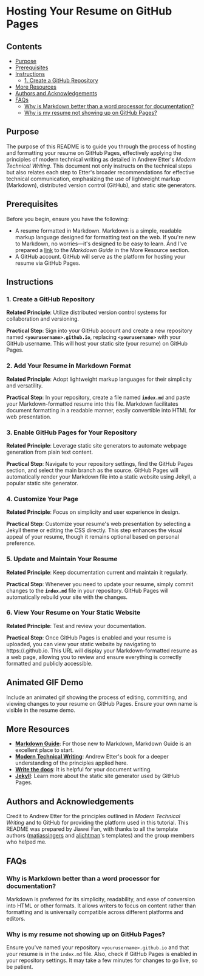 # Hosting Your Resume on GitHub Pages


## Contents

- [Purpose](#Purpose)
- [Prerequisites](#Prerequisites)
- [Instructions](#Instructions)
  - [1. Create a GitHub Repository](#Create-a-GitHub-Repository)
- [More Resources](#More-Resources)
- [Authors and Acknowledgements](#Authors-and-Acknowledgements)
- [FAQs](#FAQs)
  - [Why is Markdown better than a word processor for documentation?](#Why-is-Markdown-better-than-a-word-processor-for-documentation)
  - [Why is my resume not showing up on GitHub Pages?](#Why-is-my-resume-not-showing-up-on-GitHub-Pages)



## Purpose

The purpose of this README is to guide you through the process of hosting and formatting your resume on GitHub Pages, effectively applying the principles of modern technical writing as detailed in Andrew Etter's *Modern Technical Writing*. This document not only instructs on the technical steps but also relates each step to Etter's broader recommendations for effective technical communication, emphasizing the use of lightweight markup (Markdown), distributed version control (GitHub), and static site generators.


## Prerequisites

Before you begin, ensure you have the following:

- A resume formatted in Markdown. Markdown is a simple, readable markup language designed for formatting text on the web. If you're new to Markdown, no worries—it's designed to be easy to learn. And I've prepared a [link](#More-Resources) to the *Markdown Guide* in the More Resource section.
- A GitHub account. GitHub will serve as the platform for hosting your resume via GitHub Pages.


## Instructions

### 1. Create a GitHub Repository

**Related Principle**: Utilize distributed version control systems for collaboration and versioning.

**Practical Step**: Sign into your GitHub account and create a new repository named **`<yourusername>.github.io`**, replacing **`<yourusername>`** with your GitHub username. This will host your static site (your resume) on GitHub Pages.

### 2. Add Your Resume in Markdown Format

**Related Principle**: Adopt lightweight markup languages for their simplicity and versatility.

**Practical Step**: In your repository, create a file named **`index.md`** and paste your Markdown-formatted resume into this file. Markdown facilitates document formatting in a readable manner, easily convertible into HTML for web presentation.

### 3. Enable GitHub Pages for Your Repository

**Related Principle**: Leverage static site generators to automate webpage generation from plain text content.

**Practical Step**: Navigate to your repository settings, find the GitHub Pages section, and select the main branch as the source. GitHub Pages will automatically render your Markdown file into a static website using Jekyll, a popular static site generator.

### 4. Customize Your Page

**Related Principle**: Focus on simplicity and user experience in design.

**Practical Step**: Customize your resume's web presentation by selecting a Jekyll theme or editing the CSS directly. This step enhances the visual appeal of your resume, though it remains optional based on personal preference.

### 5. Update and Maintain Your Resume

**Related Principle**: Keep documentation current and maintain it regularly.

**Practical Step**: Whenever you need to update your resume, simply commit changes to the **`index.md`** file in your repository. GitHub Pages will automatically rebuild your site with the changes.

### 6. View Your Resume on Your Static Website

**Related Principle**: Test and review your documentation.

**Practical Step**: Once GitHub Pages is enabled and your resume is uploaded, you can view your static website by navigating to https://<yourusername>.github.io. This URL will display your Markdown-formatted resume as a web page, allowing you to review and ensure everything is correctly formatted and publicly accessible.


## Animated GIF Demo

Include an animated gif showing the process of editing, committing, and viewing changes to your resume on GitHub Pages. Ensure your own name is visible in the resume demo.


## More Resources

- **[Markdown Guide](https://www.markdownguide.org/getting-started/)**: For those new to Markdown, Markdown Guide is an excellent place to start.
- **[Modern Technical Writing](https://www.amazon.ca/Modern-Technical-Writing-Introduction-Documentation-ebook/dp/B01A2QL9SS)**: Andrew Etter's book for a deeper understanding of the principles applied here.
- **[Write the docs](https://www.writethedocs.org/)**: It is helpful for your document writing.
- **[Jekyll](https://ubc-library-rc.github.io/intro-jekyll/jekyll/)**: Learn more about the static site generator used by GitHub Pages.


## Authors and Acknowledgements

Credit to Andrew Etter for the principles outlined in *Modern Technical Writing* and to GitHub for providing the platform used in this tutorial. This README was prepared by Jiawei Fan, with thanks to all the template authors ([matiassingers](https://github.com/matiassingers/awesome-readme) and [alichtman](https://github.com/alichtman/shallow-backup)'s templates) and the group members who helped me.

## FAQs

### Why is Markdown better than a word processor for documentation?

Markdown is preferred for its simplicity, readability, and ease of conversion into HTML or other formats. It allows writers to focus on content rather than formatting and is universally compatible across different platforms and editors.

### Why is my resume not showing up on GitHub Pages?

Ensure you've named your repository `<yourusername>.github.io` and that your resume is in the `index.md` file. Also, check if GitHub Pages is enabled in your repository settings. It may take a few minutes for changes to go live, so be patient.
